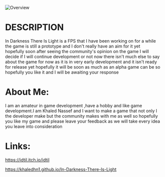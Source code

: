 ![Overview](https://khaledhn1.github.io/In-Darkness-There-Is-Light/IDTIL-LOGO.png)
# DESCRIPTION

In Darkness There Is Light is a FPS that I have been working on for a while the game is still a prototype and I don't really have an aim for it yet hopefully soon after seeing the community's opinion on the game I will decide if I will continue development or not now there isn't much else to say about the game for now as it is in very early development and it isn't ready for release yet hopefully it will be soon as much as an alpha game can be so hopefully you like it and I will be awaiting your response

# About Me:

I am an amateur in game development ,have a hobby and like game development.I am Khaled Nassef and I want to make a game that not only I the developer make but the community makes with me as well so hopefully you like my game and please leave your feedback as we will take every idea you leave into consideration

# Links:
https://idtil.itch.io/idtil

https://khaledhn1.github.io/In-Darkness-There-Is-Light


